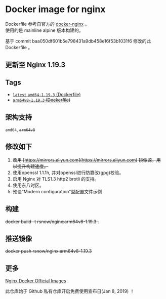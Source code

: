 # Docker image for nginx

Dockerfile 参考自官方的 [docker-nginx](https://github.com/nginxinc/docker-nginx/tree/master/mainline/alpine) 。  
使用的是 mainline alpine 版本构建的。  

基于 commit baa050df601b5e798431a9db458e16f53b1031f6 修改的此 Dockerfile 。

## 更新至 Nginx 1.19.3

## Tags

* [`latest`,`amd64-1.19.3` (Dockerfile)](https://github.com/Ran-snow/docker-nginx/blob/master/Dockerfile)
* ~~[`arm64v8-1.19.3` (Dockerfile)](https://github.com/Ran-snow/docker-nginx/blob/master/Dockerfile)~~

## 架构支持

`amd64`, ~~`arm64v8`~~

## 修改如下
1. ~~改用 [https://mirrors.aliyun.com](https://mirrors.aliyun.com) 镜像源，用以提升构建速度。~~
2. 使用openssl 1.1.1h, 并对openssl进行防篡改(gpg)校验。
3. 启用 Nginx 对 TLS1.3 http2 brotli 的支持。
4. 使用东八时区。
5. 预设“Modern configuration”型配置文件示例

## 构建

~~docker build -t rsnow/nginx:arm64v8-1.19.3 .~~

## 推送镜像

~~docker push rsnow/nginx:arm64v8-1.19.3~~

## 更多

[Nginx Docker Official Images](https://hub.docker.com/_/nginx)

此仓库始于 Github 私有仓库开启免费使用宣布日(Jan 8, 2019) ！